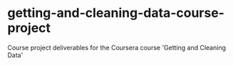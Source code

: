 getting-and-cleaning-data-course-project
========================================

Course project deliverables for the Coursera course 'Getting and Cleaning Data'
